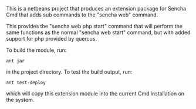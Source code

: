 This is a netbeans project that produces an extension package for Sencha Cmd that adds 
sub commands to the "sencha web" command.

This provides the "sencha web php start" command that will perform the same functions as
the normal "sencha web start" command, but with added support for php provided by quercus.

To build the module, run:

    ant jar

in the project directory.  To test the build output, run:

    ant test-deploy
    
which will copy this extension module into the current Cmd installation on the system.